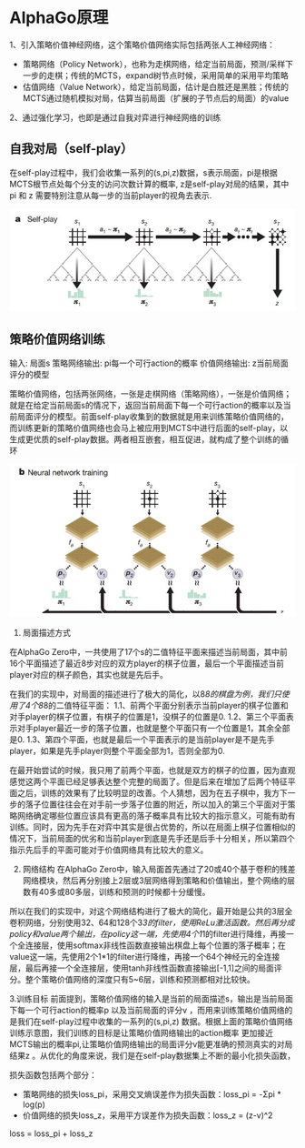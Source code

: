 # AlphaGo原理

1、引入策略价值神经网络，这个策略价值网络实际包括两张人工神经网络：
* 策略网络（Policy Network），也称为走棋网络，给定当前局面，预测/采样下一步的走棋；传统的MCTS，expand树节点时候，采用简单的采用平均策略
* 估值网络（Value Network），给定当前局面，估计是白胜还是黑胜；传统的MCTS通过随机模拟对局，估算当前局面（扩展的子节点后的局面）的value

2、通过强化学习，也即是通过自我对弈进行神经网络的训练

## 自我对局（self-play）
在self-play过程中，我们会收集一系列的(s,pi,z)数据，s表示局面，pi是根据MCTS根节点处每个分支的访问次数计算的概率, z是self-play对局的结果，其中 pi 和 z 需要特别注意从每一步的当前player的视角去表示.

 ![alphago_selfplay](./img/alphago_selfplay.jpg)

## 策略价值网络训练
输入: 局面s
策略网络输出: pi每一个可行action的概率
价值网络输出: z当前局面评分的模型

策略价值网络，包括两张网络，一张是走棋网络（策略网络），一张是价值网络；
就是在给定当前局面s的情况下，返回当前局面下每一个可行action的概率以及当前局面评分的模型。前面self-play收集到的数据就是用来训练策略价值网络的，而训练更新的策略价值网络也会马上被应用到MCTS中进行后面的self-play，以生成更优质的self-play数据。两者相互嵌套，相互促进，就构成了整个训练的循环

 ![alphago_train](./img/alphago_train.jpg)

1. 局面描述方式

在AlphaGo Zero中，一共使用了17个s的二值特征平面来描述当前局面，其中前16个平面描述了最近8步对应的双方player的棋子位置，最后一个平面描述当前player对应的棋子颜色，其实也就是先后手。

在我们的实现中，对局面的描述进行了极大的简化，以8*8的棋盘为例，我们只使用了4个8*8的二值特征平面：
1.1、前两个平面分别表示当前player的棋子位置和对手player的棋子位置，有棋子的位置是1，没棋子的位置是0.
1.2、第三个平面表示对手player最近一步的落子位置，也就是整个平面只有一个位置是1，其余全部是0.
1.3、第四个平面，也就是最后一个平面表示的是当前player是不是先手player，如果是先手player则整个平面全部为1，否则全部为0.

在最开始尝试的时候，我只用了前两个平面，也就是双方的棋子的位置，因为直观感觉这两个平面已经足够表达整个完整的局面了。但是后来在增加了后两个特征平面之后，训练的效果有了比较明显的改善。个人猜想，因为在五子棋中，我方下一步的落子位置往往会在对手前一步落子位置的附近，所以加入的第三个平面对于策略网络确定哪些位置应该具有更高的落子概率具有比较大的指示意义，可能有助有训练。同时，因为先手在对弈中其实是很占优势的，所以在局面上棋子位置相似的情况下，当前局面的优劣和当前player到底是先手还是后手十分相关，所以第四个指示先后手的平面可能对于价值网络具有比较大的意义。

2. 网络结构
在AlphaGo Zero中，输入局面首先通过了20或40个基于卷积的残差网络模块，然后再分别接上2层或3层网络得到策略和价值输出，整个网络的层数有40多或80多层，训练和预测的时候都十分缓慢。

所以在我们的实现中，对这个网络结构进行了极大的简化，最开始是公共的3层全卷积网络，分别使用32、64和128个3*3的filter，使用ReLu激活函数。然后再分成policy和value两个输出，在policy这一端，先使用4个1*1的filter进行降维，再接一个全连接层，使用softmax非线性函数直接输出棋盘上每个位置的落子概率；在value这一端，先使用2个1*1的filter进行降维，再接一个64个神经元的全连接层，最后再接一个全连接层，使用tanh非线性函数直接输出[-1,1]之间的局面评分。整个策略价值网络的深度只有5~6层，训练和预测都相对比较快。

3.训练目标
前面提到，策略价值网络的输入是当前的局面描述s，输出是当前局面下每一个可行action的概率p 以及当前局面的评分v ，而用来训练策略价值网络的是我们在self-play过程中收集的一系列的(s,pi,z)  数据。根据上面的策略价值网络训练示意图，我们训练的目标是让策略价值网络输出的action概率  更加接近MCTS输出的概率pi,让策略价值网络输出的局面评分v能更准确的预测真实的对局结果z  。从优化的角度来说，我们是在self-play数据集上不断的最小化损失函数，

损失函数包括两个部分：

* 策略网络的损失loss_pi，采用交叉熵误差作为损失函数：loss_pi  = -Σpi * log(p)
* 价值网络的损失loss_z，采用平方误差作为损失函数：loss_z = (z-v)^2

loss = loss_pi + loss_z


